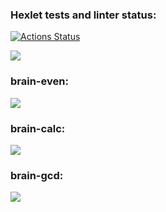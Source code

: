 ### Hexlet tests and linter status:
[![Actions Status](https://github.com/Nafanya-dev/python-project-49/actions/workflows/hexlet-check.yml/badge.svg)](https://github.com/Nafanya-dev/python-project-49/actions)

<a href="https://codeclimate.com/github/Nafanya-dev/python-project-49/maintainability"><img src="https://api.codeclimate.com/v1/badges/f2d779b4b605d3977099/maintainability" /></a>


### brain-even:

<a href="https://asciinema.org/a/Iav7br8hNKeBTCD6xmmhjUONh" target="_blank"><img src="https://asciinema.org/a/Iav7br8hNKeBTCD6xmmhjUONh.svg" /></a>

### brain-calc:

<a href="https://asciinema.org/a/ziTfQ6UxLmUav6ZjEQanyGiPK" target="_blank"><img src="https://asciinema.org/a/ziTfQ6UxLmUav6ZjEQanyGiPK.svg" /></a>

### brain-gcd:

<a href="https://asciinema.org/a/f8XE9S4VsiqvL5gamvCl2quDj" target="_blank"><img src="https://asciinema.org/a/f8XE9S4VsiqvL5gamvCl2quDj.svg" /></a>
